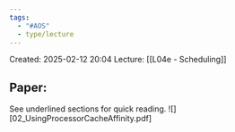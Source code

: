 ```yaml
---
tags:
  - "#AOS"
  - type/lecture
---
```

Created: 2025-02-12 20:04
Lecture: [[L04e - Scheduling]]


## Paper:
See underlined sections for quick reading.
![][02_UsingProcessorCacheAffinity.pdf]
